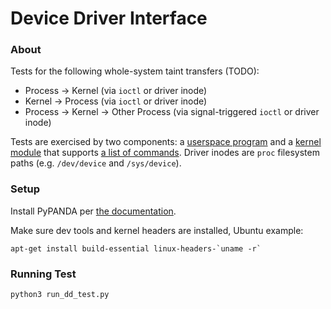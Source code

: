 # Device Driver Interface

### About

Tests for the following whole-system taint transfers (TODO):

* Process -> Kernel (via `ioctl` or driver inode)
* Kernel -> Process (via `ioctl` or driver inode)
* Process -> Kernel -> Other Process (via signal-triggered `ioctl` or driver inode)

Tests are exercised by two components: a [userspace program](./tt_ioctl_userspace.c) and a [kernel module](./tt_ioctl_module.c) that supports [a list of commands](./tt_ioctl_cmds.h).
Driver inodes are `proc` filesystem paths (e.g. `/dev/device` and `/sys/device`).

### Setup

Install PyPANDA per [the documentation](https://github.com/panda-re/panda/blob/master/panda/python/docs/USAGE.md#installation).

Make sure dev tools and kernel headers are installed, Ubuntu example:

```
apt-get install build-essential linux-headers-`uname -r`
```

### Running Test

```
python3 run_dd_test.py
```